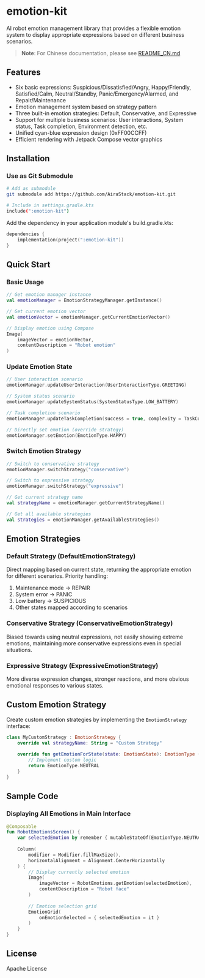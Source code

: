 # emotion-kit

AI robot emotion management library that provides a flexible emotion system to display appropriate expressions based on different business scenarios.

> **Note**: For Chinese documentation, please see [README_CN.md](README_CN.md) 

## Features

- Six basic expressions: Suspicious/Dissatisfied/Angry, Happy/Friendly, Satisfied/Calm, Neutral/Standby, Panic/Emergency/Alarmed, and Repair/Maintenance
- Emotion management system based on strategy pattern
- Three built-in emotion strategies: Default, Conservative, and Expressive
- Support for multiple business scenarios: User interactions, System status, Task completion, Environment detection, etc.
- Unified cyan-blue expression design (0xFF00CCFF)
- Efficient rendering with Jetpack Compose vector graphics

## Installation

### Use as Git Submodule

```bash
# Add as submodule
git submodule add https://github.com/AiraStack/emotion-kit.git

# Include in settings.gradle.kts
include(":emotion-kit")
```

Add the dependency in your application module's build.gradle.kts:

```kotlin
dependencies {
    implementation(project(":emotion-kit"))
}
```

## Quick Start

### Basic Usage

```kotlin
// Get emotion manager instance
val emotionManager = EmotionStrategyManager.getInstance()

// Get current emotion vector
val emotionVector = emotionManager.getCurrentEmotionVector()

// Display emotion using Compose
Image(
    imageVector = emotionVector,
    contentDescription = "Robot emotion"
)
```

### Update Emotion State

```kotlin
// User interaction scenario
emotionManager.updateUserInteraction(UserInteractionType.GREETING)

// System status scenario
emotionManager.updateSystemStatus(SystemStatusType.LOW_BATTERY)

// Task completion scenario
emotionManager.updateTaskCompletion(success = true, complexity = TaskComplexity.HIGH)

// Directly set emotion (override strategy)
emotionManager.setEmotion(EmotionType.HAPPY)
```

### Switch Emotion Strategy

```kotlin
// Switch to conservative strategy
emotionManager.switchStrategy("conservative")

// Switch to expressive strategy
emotionManager.switchStrategy("expressive")

// Get current strategy name
val strategyName = emotionManager.getCurrentStrategyName()

// Get all available strategies
val strategies = emotionManager.getAvailableStrategies()
```

## Emotion Strategies

### Default Strategy (DefaultEmotionStrategy)

Direct mapping based on current state, returning the appropriate emotion for different scenarios. Priority handling:
1. Maintenance mode -> REPAIR
2. System error -> PANIC
3. Low battery -> SUSPICIOUS
4. Other states mapped according to scenarios

### Conservative Strategy (ConservativeEmotionStrategy)

Biased towards using neutral expressions, not easily showing extreme emotions, maintaining more conservative expressions even in special situations.

### Expressive Strategy (ExpressiveEmotionStrategy)

More diverse expression changes, stronger reactions, and more obvious emotional responses to various states.

## Custom Emotion Strategy

Create custom emotion strategies by implementing the `EmotionStrategy` interface:

```kotlin
class MyCustomStrategy : EmotionStrategy {
    override val strategyName: String = "Custom Strategy"
    
    override fun getEmotionForState(state: EmotionState): EmotionType {
        // Implement custom logic
        return EmotionType.NEUTRAL
    }
}
```

## Sample Code

### Displaying All Emotions in Main Interface

```kotlin
@Composable
fun RobotEmotionsScreen() {
    var selectedEmotion by remember { mutableStateOf(EmotionType.NEUTRAL) }
    
    Column(
        modifier = Modifier.fillMaxSize(),
        horizontalAlignment = Alignment.CenterHorizontally
    ) {
        // Display currently selected emotion
        Image(
            imageVector = RobotEmotions.getEmotion(selectedEmotion),
            contentDescription = "Robot face"
        )
        
        // Emotion selection grid
        EmotionGrid(
            onEmotionSelected = { selectedEmotion = it }
        )
    }
}
```

## License

Apache License
